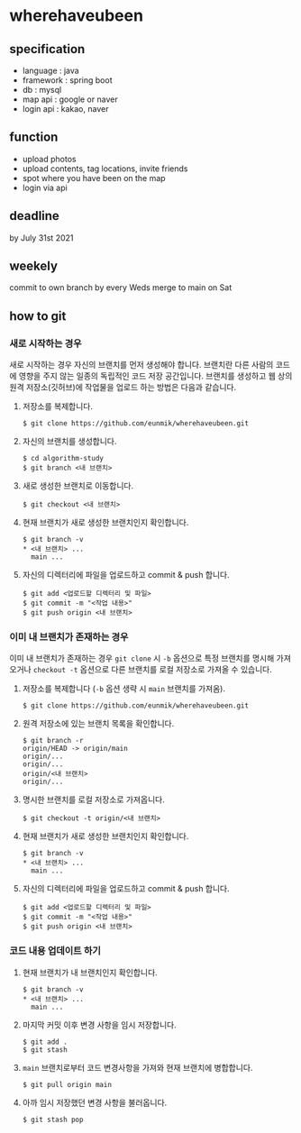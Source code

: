 # wherehaveubeen

## specification 
- language : java 
- framework : spring boot 
- db : mysql 
- map api : google or naver 
- login api : kakao, naver 


## function 
- upload photos 
- upload contents, tag locations, invite friends 
- spot where you have been on the map 
- login via api 

## deadline 
by July 31st 2021

## weekely 
commit to own branch by every Weds 
merge to main on Sat

## how to git
### 새로 시작하는 경우

새로 시작하는 경우 자신의 브랜치를 먼저 생성해야 합니다. 브랜치란 다른 사람의 코드에 영향을 주지 않는 일종의 독립적인 코드 저장 공간입니다.
브랜치를 생성하고 웹 상의 원격 저장소(깃허브)에 작업물을 업로드 하는 방법은 다음과 같습니다.

1. 저장소를 복제합니다.
    ```
    $ git clone https://github.com/eunmik/wherehaveubeen.git
    ```

2. 자신의 브랜치를 생성합니다.
    ```
    $ cd algorithm-study
    $ git branch <내 브랜치>
    ```

3. 새로 생성한 브랜치로 이동합니다.
    ```
    $ git checkout <내 브랜치>
    ```

4. 현재 브랜치가 새로 생성한 브랜치인지 확인합니다.
    ```
    $ git branch -v
    * <내 브랜치> ...
      main ...
    ```

5. 자신의 디렉터리에 파일을 업로드하고 commit & push 합니다.
    ```
    $ git add <업로드할 디렉터리 및 파일>
    $ git commit -m "<작업 내용>"
    $ git push origin <내 브랜치>
    ```


### 이미 내 브랜치가 존재하는 경우

이미 내 브랜치가 존재하는 경우 `git clone` 시 `-b` 옵션으로 특정 브랜치를 명시해 가져오거나 `checkout -t` 옵션으로 다른 브랜치를 로컬 저장소로 가져올 수 있습니다.

1. 저장소를 복제합니다 (`-b` 옵션 생략 시 `main` 브랜치를 가져옴).
    ```
    $ git clone https://github.com/eunmik/wherehaveubeen.git
    ```

2. 원격 저장소에 있는 브랜치 목록을 확인합니다.
    ```
    $ git branch -r
    origin/HEAD -> origin/main
    origin/...
    origin/...
    origin/<내 브랜치>
    origin/...
    ```

3. 명시한 브랜치를 로컬 저장소로 가져옵니다.
    ```
    $ git checkout -t origin/<내 브랜치>
    ```

4. 현재 브랜치가 새로 생성한 브랜치인지 확인합니다.
    ```
    $ git branch -v
    * <내 브랜치> ...
      main ...
    ```

5. 자신의 디렉터리에 파일을 업로드하고 commit & push 합니다.
    ```
    $ git add <업로드할 디렉터리 및 파일>
    $ git commit -m "<작업 내용>"
    $ git push origin <내 브랜치>
    ```


### 코드 내용 업데이트 하기

1. 현재 브랜치가 내 브랜치인지 확인합니다.
    ```
    $ git branch -v
    * <내 브랜치> ...
      main ...
    ```

2. 마지막 커밋 이후 변경 사항을 임시 저장합니다.
    ```
    $ git add .
    $ git stash
    ```

3. `main` 브랜치로부터 코드 변경사항을 가져와 현재 브랜치에 병합합니다.
    ```
    $ git pull origin main
    ```

4. 아까 임시 저장했던 변경 사항을 불러옵니다.
    ```
    $ git stash pop
    ```

